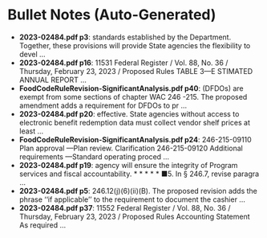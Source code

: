 # Bullet Notes (Auto-Generated)

- **2023-02484.pdf p3**: standards established by the Department. Together, these provisions will provide State agencies the flexibility to devel …
- **2023-02484.pdf p16**: 11531 Federal Register / Vol. 88, No. 36 / Thursday, February 23, 2023 / Proposed Rules TABLE 3—E STIMATED ANNUAL REPORT …
- **FoodCodeRuleRevision-SignificantAnalysis.pdf p40**: (DFDOs) are exempt from some sections of chapter WAC 246 -215. The proposed amendment adds a requirement for DFDOs to pr …
- **2023-02484.pdf p20**: effective. State agencies without access to electronic benefit redemption data must collect vendor shelf prices at least …
- **FoodCodeRuleRevision-SignificantAnalysis.pdf p24**: 246-215-09110 Plan approval —Plan review. Clarification 246-215-09120 Additional requirements —Standard operating proced …
- **2023-02484.pdf p19**: agency will ensure the integrity of Program services and fiscal accountability. * * * * * ■5. In § 246.7, revise paragra …
- **2023-02484.pdf p5**: 246.12(j)(6)(ii)(B). The proposed revision adds the phrase ‘‘if applicable’’ to the requirement to document the cashier …
- **2023-02484.pdf p37**: 11552 Federal Register / Vol. 88, No. 36 / Thursday, February 23, 2023 / Proposed Rules Accounting Statement As required …
